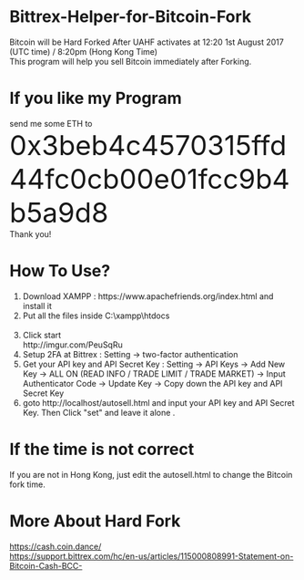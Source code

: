 # Bittrex-Helper-for-Bitcoin-Fork
Bitcoin will be Hard Forked After UAHF activates at 12:20 1st August 2017 (UTC time) / 8:20pm (Hong Kong Time)<br>
This program will help you sell Bitcoin immediately after Forking.

# If you like my Program
send me some ETH to <font size="30">0x3beb4c4570315ffd44fc0cb00e01fcc9b4b5a9d8</font><br>
Thank you!

# How To Use?
<ol>
  <li>Download XAMPP : https://www.apachefriends.org/index.html and install it</li>
  <li>Put all the files inside C:\xampp\htdocs</li>
  <li>Click start<br>http://imgur.com/PeuSqRu</li>
  <li>Setup 2FA at Bittrex : Setting -> two-factor authentication</li>
  <li>Get your API key and API Secret Key : Setting -> API Keys -> Add New Key -> ALL ON (READ INFO /	TRADE LIMIT /	TRADE MARKET) -> Input Authenticator Code -> Update Key -> Copy down the API key and API Secret Key</li>
  <li>goto http://localhost/autosell.html and input your API key and API Secret Key. Then Click "set" and leave it alone .</li>
</ol> 

# If the time is not correct
If you are not in Hong Kong, just edit the autosell.html to change the Bitcoin fork time.

# More About Hard Fork
https://cash.coin.dance/<br>
https://support.bittrex.com/hc/en-us/articles/115000808991-Statement-on-Bitcoin-Cash-BCC-
